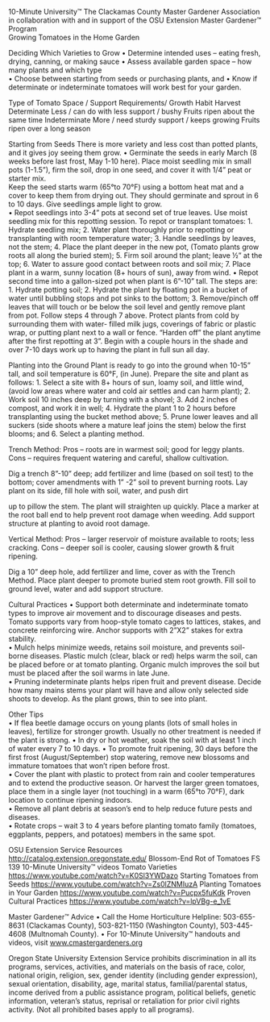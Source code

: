 

10-Minute University™ 
The Clackamas County Master Gardener Association in collaboration with and in support of 
the OSU Extension Master Gardener™ Program   
Growing Tomatoes in the Home Garden 
 
Deciding Which Varieties to Grow 
• Determine intended uses – eating fresh, drying, canning, or making sauce 
• Assess available garden space – how many plants and which type  
• Choose between starting from seeds or purchasing plants, and 
• Know if determinate or indeterminate tomatoes will work best for your garden. 
 
Type of Tomato Space / Support Requirements/ Growth Habit Harvest 
Determinate Less / can do with less support / bushy Fruits ripen about the same time 
Indeterminate More / need sturdy support / keeps growing Fruits ripen over a long season 
 
Starting from Seeds 
There is more variety and less cost than potted plants, and it gives joy seeing them grow. 
• Germinate the seeds in early March (8 weeks before last frost, May 1-10 here). Place moist seedling 
mix in small pots (1-1.5”), firm the soil, drop in one seed, and cover it with 1/4” peat or starter mix.  
Keep the seed starts warm (65°to 70°F) using a bottom heat mat and a cover to keep them from 
drying out. They should germinate and sprout in 6 to 10 days. Give seedlings ample light to grow.  
• Repot seedlings into 3-4” pots at second set of true leaves. Use moist seedling mix for this repotting 
session. To repot or transplant tomatoes: 1. Hydrate seedling mix; 2. Water plant thoroughly prior to 
repotting or transplanting with room temperature water; 3. Handle seedlings by leaves, not the stem; 
4. Place the plant deeper in the new pot, (Tomato plants grow roots all along the buried stem); 5. Firm 
soil around the plant; leave ½” at the top; 6. Water to assure good contact between roots and soil mix; 
7. Place plant in a warm, sunny location (8+ hours of sun), away from wind. 
• Repot second time into a gallon-sized pot when plant is 6”-10” tall. The steps are: 1. Hydrate potting 
soil; 2. Hydrate the plant by floating pot in a bucket of water until bubbling stops and pot sinks to the 
bottom; 3. Remove/pinch off leaves that will touch or be below the soil level and gently remove plant 
from pot. Follow steps 4 through 7 above. Protect plants from cold by surrounding them with water-
filled milk jugs, coverings of fabric or plastic wrap, or putting plant next to a wall or fence. “Harden 
off” the plant anytime after the first repotting at 3”. Begin with a couple hours in the shade and over 
7-10 days work up to having the plant in full sun all day.  
 
Planting into the Ground Plant is ready to go into the ground when 10-15” tall, and soil temperature is 
60°F, (in June).  Prepare the site and plant as follows: 1. Select a site with 8+ hours of sun, loamy soil, and 
little wind, (avoid low areas where water and cold air settles and can harm plant); 2. Work soil 10 inches 
deep by turning with a shovel; 3. Add 2 inches of compost, and work it in well; 4. Hydrate the plant 1 to 2 
hours before transplanting using the bucket method above; 5. Prune lower leaves and all suckers (side 
shoots where a mature leaf joins the stem) below the first blooms; and 6. Select a planting method. 
 
Trench Method: Pros – roots are in warmest soil; good for leggy plants. Cons – requires frequent 
watering and careful, shallow cultivation. 
 
Dig a trench 8”-10” deep; add fertilizer and lime (based on soil test) to the bottom; cover amendments 
with 1” -2” soil to prevent burning roots. Lay plant on its side, fill hole with soil, water, and push dirt 
 

up to pillow the stem. The plant will straighten up quickly. Place a marker at the root ball end to help 
prevent root damage when weeding. Add support structure at planting to avoid root damage. 
 
Vertical Method: Pros – larger reservoir of moisture available to roots; less cracking.  Cons – deeper 
soil is cooler, causing slower growth & fruit ripening. 
  
 Dig a 10” deep hole, add fertilizer and lime, cover as with the Trench Method. Place plant deeper to 
promote buried stem root growth. Fill soil to ground level, water and add support structure. 
 
Cultural Practices 
• Support both determinate and indeterminate tomato types to improve air movement and to 
discourage diseases and pests. Tomato supports vary from hoop-style tomato cages to lattices, stakes, 
and concrete reinforcing wire. Anchor supports with 2”X2” stakes for extra stability.  
• Mulch helps minimize weeds, retains soil moisture, and prevents soil-borne diseases. Plastic mulch 
(clear, black or red) helps warm the soil, can be placed before or at tomato planting. Organic mulch 
improves the soil but must be placed after the soil warms in late June.  
• Pruning indeterminate plants helps ripen fruit and prevent disease. Decide how many mains stems 
your plant will have and allow only selected side shoots to develop. As the plant grows, thin to see 
into plant. 
 
Other Tips  
• If flea beetle damage occurs on young plants (lots of small holes in leaves), fertilize for stronger 
growth. Usually no other treatment is needed if the plant is strong. 
• In dry or hot weather, soak the soil with at least 1 inch of water every 7 to 10 days. 
• To promote fruit ripening, 30 days before the first frost (August/September) stop watering, remove 
new blossoms and immature tomatoes that won’t ripen before frost.  
• Cover the plant with plastic to protect from rain and cooler temperatures and to extend the 
productive season. Or harvest the larger green tomatoes, place them in a single layer (not touching) in 
a warm (65°to 70°F), dark location to continue ripening indoors.   
• Remove all plant debris at season’s end to help reduce future pests and diseases.   
• Rotate crops – wait 3 to 4 years before planting tomato family (tomatoes, eggplants, peppers, and 
potatoes) members in the same spot.  
 
OSU Extension Service Resources http://catalog.extension.oregonstate.edu/ 
Blossom-End Rot of Tomatoes FS 139 
10-Minute University™ videos 
Tomato Varieties https://www.youtube.com/watch?v=K0Sl3YWDazo 
Starting Tomatoes from Seeds https://www.youtube.com/watch?v=Zs0lZNMIuzA 
Planting Tomatoes in Your Garden https://www.youtube.com/watch?v=Pucpx5fuKdk 
Proven Cultural Practices https://www.youtube.com/watch?v=lpVBg-e_1vE 
 
Master Gardener™ Advice 
• Call the Home Horticulture Helpline:  503-655-8631 (Clackamas County), 503-821-1150 (Washington 
County), 503-445-4608 (Multnomah County). 
• For 10-Minute University™ handouts and videos, visit www.cmastergardeners.org  
 
Oregon State University Extension Service prohibits discrimination in all its programs, services, activities, and materials on the 
basis of race, color, national origin, religion, sex, gender identity (including gender expression), sexual orientation, disability, 
age, marital status, familial/parental status, income derived from a public assistance program, political beliefs, genetic 
information, veteran’s status, reprisal or retaliation for prior civil rights activity. (Not all prohibited bases apply to all programs).  
 